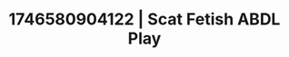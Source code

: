 ---
categories:
- Alt aesthetic girls
- AI-generated
- Close contact
- Sapphic desires
- Queer kinks
- ASMR
- Cosplay
- Hands in hair
image: /assets/images/1746580904122.jpg
layout: post
seo:
  description: Featured content with premium ABDL Play, Scat Fetish. HD images available.
  keywords: ABDL Play, Scat Fetish
  og_image: /assets/images/1746580904122.jpg
  schema_type: VisualArtwork
tags:
- '#1746580904122'
- Scat Fetish
- ABDL Play
title: 1746580904122 | Scat Fetish ABDL Play
---